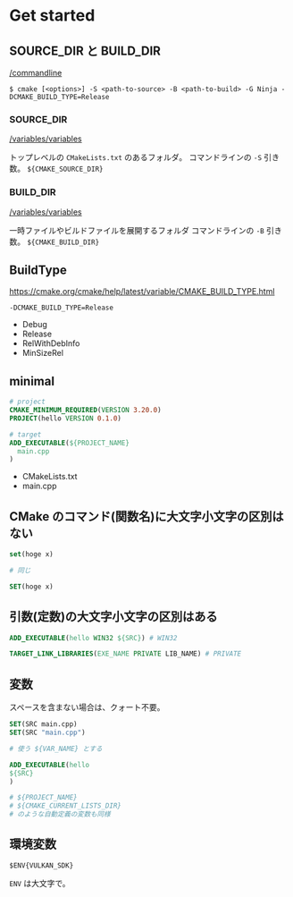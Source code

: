 # Get started

## SOURCE_DIR と BUILD_DIR

[/commandline](/docs/commandline)

```
$ cmake [<options>] -S <path-to-source> -B <path-to-build> -G Ninja -DCMAKE_BUILD_TYPE=Release
```

### SOURCE_DIR

[/variables/variables](/docs/variables)

トップレベルの `CMakeLists.txt` のあるフォルダ。
コマンドラインの `-S` 引き数。
`${CMAKE_SOURCE_DIR}`

### BUILD_DIR

[/variables/variables](/docs/variables)

一時ファイルやビルドファイルを展開するフォルダ
コマンドラインの `-B` 引き数。
`${CMAKE_BUILD_DIR}`

## BuildType

https://cmake.org/cmake/help/latest/variable/CMAKE_BUILD_TYPE.html

`-DCMAKE_BUILD_TYPE=Release`

- Debug
- Release
- RelWithDebInfo
- MinSizeRel

## minimal

```CMake
# project
CMAKE_MINIMUM_REQUIRED(VERSION 3.20.0)
PROJECT(hello VERSION 0.1.0)

# target
ADD_EXECUTABLE(${PROJECT_NAME}
  main.cpp
)
```

- CMakeLists.txt
- main.cpp

## CMake のコマンド(関数名)に大文字小文字の区別はない

```cmake
set(hoge x)

# 同じ

SET(hoge x)
```

## 引数(定数)の大文字小文字の区別はある

```cmake
ADD_EXECUTABLE(hello WIN32 ${SRC}) # WIN32

TARGET_LINK_LIBRARIES(EXE_NAME PRIVATE LIB_NAME) # PRIVATE
```

## 変数

スペースを含まない場合は、クォート不要。

```cmake
SET(SRC main.cpp)
SET(SRC "main.cpp")

# 使う ${VAR_NAME} とする

ADD_EXECUTABLE(hello
${SRC}
)

# ${PROJECT_NAME}
# ${CMAKE_CURRENT_LISTS_DIR}
# のような自動定義の変数も同様
```

## 環境変数

`$ENV{VULKAN_SDK}`

`ENV` は大文字で。
